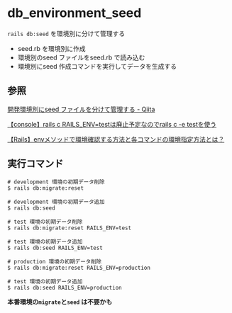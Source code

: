 # db_environment_seed

`rails db:seed` を環境別に分けて管理する

* seed.rb を環境別に作成
* 環境別のseed ファイルをseed.rb で読み込む
* 環境別にseed 作成コマンドを実行してデータを生成する

## 参照

[開発環境別にseed ファイルを分けて管理する \- Qiita](https://qiita.com/karlley/items/c7183167fc6cc24f5fa4)

[【console】rails c RAILS_ENV=testは廃止予定なのでrails c -e testを使う](https://qiita.com/sukebeeeeei/items/cf0ccb6f7e8b4e8a775b)

[【Rails】envメソッドで環境確認する方法と各コマンドの環境指定方法とは？](https://pikawaka.com/rails/env)

## 実行コマンド

```Shell
# development 環境の初期データ削除
$ rails db:migrate:reset

# development 環境の初期データ追加
$ rails db:seed

# test 環境の初期データ削除
$ rails db:migrate:reset RAILS_ENV=test

# test 環境の初期データ追加
$ rails db:seed RAILS_ENV=test

# production 環境の初期データ削除
$ rails db:migrate:reset RAILS_ENV=production

# test 環境の初期データ追加
$ rails db:seed RAILS_ENV=production
```

**本番環境の`migrate`と`seed` は不要かも**
